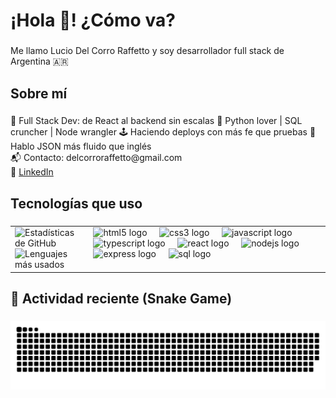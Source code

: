 <h1 align="left">¡Hola 👋! ¿Cómo va?</h1>

###

<p align="left">Me llamo Lucio Del Corro Raffetto y soy desarrollador full stack de Argentina 🇦🇷</p>

###

<h2 align="left">Sobre mí</h2>

###

<p align="left">🧰 Full Stack Dev: de React al backend sin escalas  
🐍 Python lover | SQL cruncher | Node wrangler  
🕹️ Haciendo deploys con más fe que pruebas  
🤖 Hablo JSON más fluido que inglés  
<br>📬 Contacto: delcorroraffetto@gmail.com<br>🔗 <a href="https://www.linkedin.com/in/luciodelcorroraffetto">LinkedIn</a></p>

###

<h2 align="left">Tecnologías que uso</h2>

###

<table>
  <tr>
    <td valign="top">
      <img src="https://github-readme-stats.vercel.app/api?username=LucioDelCorroRaffetto&show_icons=true&theme=dark" alt="Estadísticas de GitHub" />
      <br />
      <img src="https://github-readme-stats.vercel.app/api/top-langs/?username=LucioDelCorroRaffetto&layout=compact&theme=dark" alt="Lenguajes más usados" />
    </td>
    <td valign="top">
      <div align="left">
        <img src="https://cdn.jsdelivr.net/gh/devicons/devicon/icons/html5/html5-original.svg" height="40" alt="html5 logo" />
        <img width="12" />
        <img src="https://cdn.jsdelivr.net/gh/devicons/devicon/icons/css3/css3-original.svg" height="40" alt="css3 logo" />
        <img width="12" />
        <img src="https://cdn.jsdelivr.net/gh/devicons/devicon/icons/javascript/javascript-original.svg" height="40" alt="javascript logo" />
        <img width="12" />
        <img src="https://cdn.jsdelivr.net/gh/devicons/devicon/icons/typescript/typescript-original.svg" height="40" alt="typescript logo" />
        <img width="12" />
        <img src="https://cdn.jsdelivr.net/gh/devicons/devicon/icons/react/react-original.svg" height="40" alt="react logo" />
        <img width="12" />
        <img src="https://cdn.jsdelivr.net/gh/devicons/devicon/icons/nodejs/nodejs-original.svg" height="40" alt="nodejs logo" />
        <img width="12" />
        <img src="https://cdn.jsdelivr.net/gh/devicons/devicon/icons/express/express-original.svg" height="40" alt="express logo" />
        <img width="12" />
        <img src="https://cdn.jsdelivr.net/gh/devicons/devicon/icons/mysql/mysql-original.svg" height="40" alt="sql logo" />
      </div>
    </td>
  </tr>
</table>

###
</div>

###

<h2 align="left">🐍 Actividad reciente (Snake Game)</h2>

###

<picture>
  <source media="(prefers-color-scheme: dark)" srcset="https://github.com/LucioDelCorroRaffetto/LucioDelCorroRaffetto/blob/main/dist/github-contribution-grid-snake-dark.svg" />
  <source media="(prefers-color-scheme: light)" srcset="https://github.com/LucioDelCorroRaffetto/LucioDelCorroRaffetto/blob/main/dist/github-contribution-grid-snake.svg" />
  <img alt="animación de la serpiente de contribuciones" src="https://github.com/LucioDelCorroRaffetto/LucioDelCorroRaffetto/blob/main/dist/github-contribution-grid-snake.svg" />
</picture>
